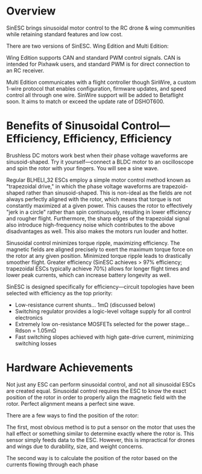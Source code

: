 # Overview
SinESC brings sinusoidal motor control to the RC drone & wing communities while retaining standard features and low cost.

There are two versions of SinESC. Wing Edition and Multi Edition:

Wing Edition supports CAN and standard PWM control signals. CAN is intended for Pixhawk users, and standard PWM is for direct connection to an RC receiver.

Multi Edition communicates with a flight controller though SinWire, a custom 1-wire protocol that enables configuration, firmware updates, and speed control all through one wire.
SinWire support will be added to Betaflight soon. It aims to match or exceed the update rate of DSHOT600.
# Benefits of Sinusoidal Control—Efficiency, Efficiency, Efficiency
Brushless DC motors work best when their phase voltage waveforms are sinusoid-shaped. Try it yourself—connect a BLDC motor to an oscilloscope and spin the rotor with your fingers. You will see a sine wave. 

Regular BLHELI_32 ESCs employ a simple motor control method known as "trapezoidal drive," in which the phase voltage waveforms are trapezoid-shaped rather than sinusoid-shaped. This is non-ideal as the fields are not always perfectly aligned with the rotor, which means that torque is not constantly maximized at a given power. This causes the rotor to effectively "jerk in a circle" rather than spin continuously, resulting in lower efficiency and rougher flight. Furthermore, the sharp edges of the trapezoidal signal also introduce high-frequency noise which contributes to the above disadvantages as well. This also makes the motors run louder and hotter.

Sinusoidal control minimizes torque ripple, maximizing efficiency. The magnetic fields are aligned precisely to exert the maximum torque force on the rotor at any given position. Minimized torque ripple leads to drastically smoother flight. Greater efficiency (SinESC achieves > 97% efficiency; trapezoidal ESCs typically achieve 70%) allows for longer flight times and lower peak currents, which can increase battery longevity as well.

SinESC is designed specifically for efficiency—circuit topologies have been selected with efficiency as the top priority:

- Low-resistance current shunts... 1mΩ (discussed below)
- Switching regulator provides a logic-level voltage supply for all control electronics
- Extremely low on-resistance MOSFETs selected for the power stage... Rdson = 1.05mΩ
- Fast switching slopes achieved with high gate-drive current, minimizing switching losses

# Hardware Achievements
Not just any ESC can perform sinusoidal control, and not all sinusoidal ESCs are created equal. Sinusoidal control requires the ESC to know the exact position of the rotor in order to properly align the magnetic field with the rotor. Perfect alignment means a perfect sine wave.

There are a few ways to find the position of the rotor:

The first, most obvious method is to put a sensor on the motor that uses the hall effect or something similar to determine exactly where the rotor is. This sensor simply feeds data to the ESC. However, this is impractical for drones and wings due to durability, size, and weight concerns.

The second way is to calculate the position of the rotor based on the currents flowing through each phase
